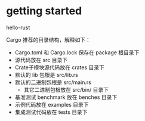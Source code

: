 # getting started

hello-rust


Cargo 推荐的目录结构，解释如下：
* Cargo.toml 和 Cargo.lock 保存在 package 根目录下
* 源代码放在 src 目录下
* Crate子模块源代码放在 crates 目录下
* 默认的 lib 包根是 src/lib.rs
* 默认的二进制包根是 src/main.rs
    * 其它二进制包根放在 src/bin/ 目录下
* 基准测试 benchmark 放在 benches 目录下
* 示例代码放在 examples 目录下
* 集成测试代码放在 tests 目录下